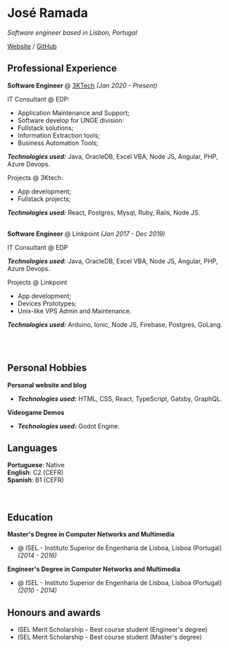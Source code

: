 # José Ramada

 _Software engineer based in Lisbon, Portugal_ <br>

[Website](https://jramada.github.io/pages/about) / [GitHub](https://github.com/jramada/)

## Professional Experience

**Software Engineer** @ [3KTech](https://3ktech.pt/) _(Jan 2020 - Present)_ <br>

IT Consultant @ EDP:
- Application Maintenance and Support;
- Software develop for UNGE division:
- Fullstack solutions;
- Information Extraction tools;
- Business Automation Tools;

**_Technologies used:_** Java, OracleDB, Excel VBA, Node JS, Angular, PHP, Azure Devops.

Projects @ 3Ktech:
- App development;
- Fullstack projects;

**_Technologies used:_** React, Postgres, Mysql, Ruby, Rails, Node JS.
<br><br>

**Software Engineer** @ Linkpoint _(Jan 2017 - Dec 2019)_ <br>

IT Consultant @ EDP

**_Technologies used:_** Java, OracleDB, Excel VBA, Node JS, Angular, PHP, Azure Devops.
 
Projects @ Linkpoint
- App development;
- Devices Prototypes;
- Unix-like VPS Admin and Maintenance.

**_Technologies used:_** Arduino, Ionic, Node JS, Firebase, Postgres, GoLang.

<br><br>

## Personal Hobbies

**Personal website and blog**<br>
  - **_Technologies used:_** HTML, CSS, React, TypeScript, Gatsby, GraphQL.

**Videogame Demos**
  - **_Technologies used:_** Godot Engine.

## Languages 

**Portuguese**: Native <br>
**English**: C2 (CEFR) <br>
**Spanish**: B1 (CEFR) <br>
<br><br>

## Education 

**Master's Degree in Computer Networks and Multimedia**<br>
- @ ISEL - Instituto Superior de Engenharia de Lisboa, Lisboa (Portugal) _(2014 - 2016)_ <br>

**Engineer's Degree in Computer Networks and Multimedia**<br>
- @ ISEL - Instituto Superior de Engenharia de Lisboa, Lisboa (Portugal) _(2010 - 2014)_ <br>


## Honours and awards

- ISEL Merit Scholarship - Best course student (Engineer's degree) 
- ISEL Merit Scholarship - Best course student (Master's degree)
 
